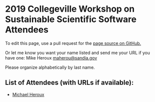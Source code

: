 # 2019 Collegeville Workshop on Sustainable Scientific Software Attendees

To edit this page, use a pull request for the [page source on GitHub.](https://github.com/Collegeville/CW3S19/edit/master/Attendees.md)

Or let me know you want your name listed and send me your URL if you have one: Mike Heroux <maherou@sandia.gov>

Please organize alphabetically by last name.

## List of Attendees (with URLs if available):

- [Michael Heroux](https://maherou.github.io)
